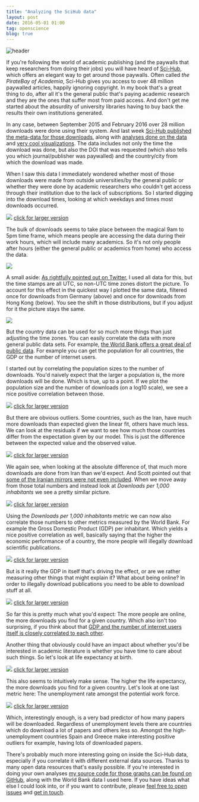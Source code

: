 ```yaml
---
title: "Analyzing the SciHub data"
layout: post
date: 2016-05-01 01:00
tag: openscience
blog: true
---
```

![header](/assets/images/scihub-header.png)

If you're following the world of academic publishing (and the paywalls that keep researchers from doing their jobs) you will have heard of [Sci-Hub](https://en.wikipedia.org/wiki/Sci-Hub), which offers an elegant way to get around those paywalls. Often called *the PirateBay of Academia*, Sci-Hub gives you access to over 48 million paywalled articles, happily ignoring copyright. In my book that's a great thing to do, after all it's the general public that's paying academic research and they are the ones that suffer most from paid access. And don't get me started about the absurdity of university libraries having to buy back the results their own institutions generated.

In any case, between September 2015 and February 2016 over 28 million downloads were done using their system. And last week [Sci-Hub published the meta-data for those downloads](http://datadryad.org/resource/doi:10.5061/dryad.q447c), along with [analyses done on the data](http://www.sciencemag.org/news/2016/04/whos-downloading-pirated-papers-everyone) and [very cool visualizations](https://blog.datadryad.org/2016/04/28/sci-hub-stories/). The data includes not only the time the download was done, but also the DOI that was requested (which also tells you which journal/publisher was paywalled) and the country/city from which the download was made.

When I saw this data I immediately wondered whether most of those downloads were made from outside universities/by the general public or whether they were done by academic researchers who couldn't get access through their institution due to the lack of subscriptions. So I started digging into the download times, looking at which weekdays and times most downloads occurred.

[![](/assets/images/scihub-download_time-thumb.png)](/assets/images/scihub-download_time.png)
[click for larger version](assets/images/scihub-download_time.png)

The bulk of downloads seems to take place between the magical 9am to 5pm time frame, which means people are accessing the data during their work hours, which will include many academics. So it's not only people after hours (either the general public or academics from home) who access the data.

![](/assets/images/scihub-download_time_germany_feb2016.png)

A small aside: [As rightfully pointed out on Twitter](https://twitter.com/johnstravis/status/725984011659661312), I used all data for this, but the time stamps are all UTC, so non-UTC time zones distort the picture. To account for this effect in the quickest way I plotted the same data, filtered once for downloads from Germany (above) and once for downloads from Hong Kong (below). You see the shift in those distributions, but if you adjust for it the picture stays the same.

![](/assets/images/scihub-download_time_hong_kong_feb2016.png)

But the country data can be used for so much more things than just adjusting the time zones. You can easily correlate the data with more general public data sets. For example, [the World Bank offers a great deal of public data](http://databank.worldbank.org/). For example you can get the population for all countries, the GDP or the number of internet users.

I started out by correlating the population sizes to the number of downloads. You'd naively expect that the larger a population is, the more downloads will be done. Which is true, up to a point. If we plot the population size and the number of downloads (on a log10 scale), we see a nice positive correlation between those.

[![](/assets/images/scihub-downloads_per_population_thumb.png)](/assets/images/scihub-downloads_per_population.png)
[click for larger version](assets/images/scihub-downloads_per_population.png)

But there are obvious outliers. Some countries, such as the Iran, have much more downloads than expected given the linear fit, others have much less. We can look at the residuals if we want to see how much those countries differ from the expectation given by our model. This is just the difference between the expected value and the observed value.

[![](/assets/images/scihub-downloads_per_population_residuals-thumb.png)](/assets/images/scihub-downloads_per_population_residuals.png)
[click for larger version](assets/images/scihub-downloads_per_population_residuals-thumb.png)

We again see, when looking at the absolute difference of, that much more downloads are done from Iran than we'd expect. And Scott pointed out that [some of the Iranian mirrors were not even included](https://twitter.com/SCEdmunds/status/726122053703618561). When we move away from those total numbers and instead look at *Downloads per 1,000 inhabitants* we see a pretty similar picture.

[![](/assets/images/scihub-downloads_per_population_ranked-thumb.png)](/assets/images/scihub-downloads_per_population_ranked.png)
[click for larger version](assets/images/scihub-downloads_per_population_ranked.png)

Using the *Downloads per 1,000 inhabitants* metric we can now also correlate those numbers to other metrics measured by the World Bank. For example the Gross Domestic Product (GDP) per inhabitant. Which yields a nice positive correlation as well, basically saying that the higher the economic performance of a country, the more people will illegally download scientific publications.

[![](/assets/images/scihub-normalized_downloads_gdp-thumb.png)](/assets/images/scihub-normalized_downloads_gdp.png)
[click for larger version](assets/images/scihub-normalized_downloads_gdp.png)

But is it really the GDP in itself that's driving the effect, or are we rather measuring other things that might explain it? What about being online? In order to illegally download publications you need to be able to download stuff at all.

[![](/assets/images/scihub-normalized_downloads_internet_users-thumb.png)](/assets/images/scihub-normalized_downloads_internet_users.png)
[click for larger version](assets/images/scihub-normalized_downloads_internet_users.png)

So far this is pretty much what you'd expect: The more people are online, the more downloads you find for a given country. Which also isn't too surprising, if you think about that [GDP and the number of internet users itself is closely correlated to each other](assets/images/scihub-gdp_vs_internet.png).

Another thing that obviously could have an impact about whether you'd be interested in academic literature is whether you have time to care about such things. So let's look at life expectancy at birth.

[![](/assets/images/scihub-normalized_downloads_life_expectancy-thumb.png)](/assets/images/scihub-normalized_downloads_life_expectancy.png)
[click for larger version](assets/images/scihub-normalized_downloads_life_expectancy.png)

This also seems to intuitively make sense. The higher the life expectancy, the more downloads you find for a given country. Let's look at one last metric here: The unemployment rate amongst the potential work force.

[![](/assets/images/scihub-normalized_downloads_unemployment-thumb.png)](/assets/images/scihub-normalized_downloads_unemployment.png)
[click for larger version](assets/images/scihub-normalized_downloads_unemployment.png)

Which, interestingly enough, is a very bad predictor of how many papers will be downloaded. Regardless of unemployment levels there are countries which do download a lot of papers and others less so. Amongst the high-unemployment countries Spain and Greece make interesting positive outliers for example, having lots of downloaded papers.

There's probably much more interesting going on inside the Sci-Hub data, especially if you correlate it with different external data sources. Thanks to many open data resources that's easily possible. If you're interested in doing your own analyses [my source code for those graphs can be found on GitHub](https://github.com/gedankenstuecke/scihub_analysis), along with the World Bank data I used here. If you have ideas what else I could look into, or if you want to contribute, please [feel free to open issues](https://github.com/gedankenstuecke/scihub_analysis/issues) and [get in touch](https://www.twitter.com/gedankenstuecke).
